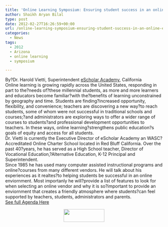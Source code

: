 ```yaml
---
title: 'Online Learning Symposium: Ensuring student success in an online environment'
author: Shaikh Aryan Bilal
type: post
date: 2012-02-27T16:26:59+00:00
url: /online-learning-symposium-ensuring-student-success-in-an-online-environment/
categories:
  - News
tags:
  - 2012
  - Arizona
  - online learning
  - symposium

---
```

By?Dr. Harold Vietti, Superintendent <a href="http://escholaracademy.net/" target="_blank" rel="noopener">eScholar Academy</a>, California  
Online learning is growing rapidly across the United States, responding in part to the?needs of?these millennial students, as more and more learners and educators become familiar?with the?benefits of learning unconstrained by geography and time. Students are finding?increased opportunity, flexibility, and convenience; teachers are discovering a new way?to reach students, some of whom were not successful in traditional schools and courses;?and administrators are exploring ways to offer a wider range of courses to students?and professional development opportunities to teachers. In these ways, online learning?strengthens public education?s goals of equity and access for all students.  
Dr. Vietti is currently the Executive Director of eScholar Academy an WASC?Accreditated Online Charter School located in Red Bluff California. Over the past 40?years, he has served as a High School teacher, Director of Vocational Education,?Alternative Education, K-12 Principal and Superintendent.  
Since 1985 he has used many computer assisted instructional programs and online?courses from many different vendors. He will talk about his experiences as it realtes?to helping students be successful in an online enviornment. Most importanly he will?provide a list of features to look for when selecting an online vendor and why it is so?important to provide an enviornment that creates a friendly atmosphere where students?can feel supported by teachers, students, administrators and parents.  
<a title="Arizona AZ Online Symposium Agenda 2012" href="http://www.backbonecommunications.com/wp-content/uploads/AZ-Online-Learning-Symposium-Agenda_03-07-2012.pdf" target="_blank" rel="noopener">See full Agenda Here</a>

<p style="text-align: center;">
  <a title="Arizona Online Learning Symposium 2012" href="https://backbone.infusionsoft.com/app/form/arizona-online-learning-symposium-2012" target="_blank" rel="noopener"><img loading="lazy" class="aligncenter  wp-image-4682" title="Register Now Arizona Online Learning Symposium 2012" src="http://www.backbonecommunications.com/wp-content/uploads/register-now-button-pilll-red-hi.png" alt="" width="130" height="41" /></a>
</p>